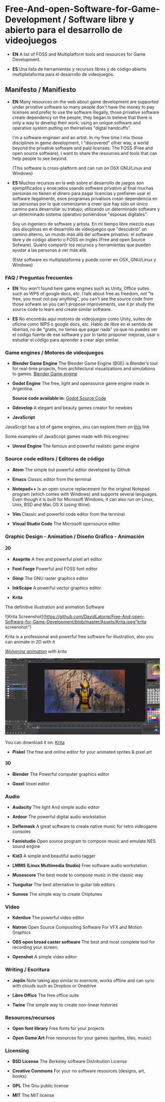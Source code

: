 # Free-And-open-Software-for-Game-Development / Software libre y abierto para el desarrollo de videojuegos

- __EN__ A list of FOSS and Multiplatform tools and resources for Game Development.

- __ES__ Una lista de herramientas y recursos libres y de código abierto multiplataforma para el desarrollo de videojuegos.

## Manifesto / Manifiesto

- __EN__ Many resources on the web about game development are supported under privative software so many people don't have the money to pay licenses and prefer to use the software illegally, those privative software create dependency on the people, they began to believe that there is only a way to develop their work; using an unique software and operative system putting on theirselves "digtal handcuffs".
  
  I'm a software engineer and an artist. In my free time I mix those disciplines in game development, I "discovered" other way, a world beyond the privative software and paid licenses: The FOSS (Free and open source software), I want to share the resources and tools that can help people to see beyond.
  
  (This software is cross-platform and can run on OSX GNU/Linux and Windows)

- __ES__ Muchos recursos en la web sobre el desarrollo de juegos son ejemplificados y ense;ados usando software privativo al final muchas personas no tienen el dinero para pagar licencias y prefieren usar el software ilegalmente, esos programas privativos crean dependencia en las personas por lo que comenzaron a creer que hay sólo un único camino para desarrollar su trabajo; utilizando un determinado software y un determinado sistema operativo poniéndose "esposas digitales".
  
  Soy un ingeniero de software y artista. En mi tiempo libre mezclo esas dos discplinas en el desarrollo de videojuegos que "descubrió" un camino alterno, un mundo más allá del software privativo: el software libre y de código abierto o FOSS en Inglés (Free and open Source Sofware). Quiero compartir los recursos y herramientas que pueden ayudar a las personas a ver más allá.
  
  (Este software es multiplataforma y puede correr en OSX, GNU/Linux y Windows)

### FAQ / Preguntas frecuentes

- __EN__ You won't found here game engines such as Unity, Office suites such as WPS of google docs, etc. I talk about free as freedom, not "Is free, you must not pay anything", you can't see the source code from those sofware so you can't propose improvements, use it pr study the source code to learn and create similar software.

- __ES__ No encontrás aquí motores de videojuegos como Unity, suites de oficina como WPS o google docs, etc. Hablo de libre en el sentido de libertad, no de "gratis, no tienes que pagar nada" ya que no puedes ver el código fuente de ese software y por lo tanto proponer mejoras, usar o estudiar el código para aprender a crear algo similar.

### Game engines / Motores de videojuegos

- __Blender Game Engine__
The Blender Game Engine (BGE) is Blender’s tool for real-time projects, from architectural visualizations and simulations to games.
[Blender Game engine](https://docs.blender.org/manual/en/latest/game_engine/index.html)

- __Godot Engine__
The free, light and opensource game engine made in Argentina.  

    __Source code available in:__ [Godot Source Code](https://github.com/godotengine/godot)

- __Gdevelop__
A elegant and beauty games creator for newbies

- __JavaScript__

JavaScript has a lot of game engines, you can explore them on [this](https://github.com/collections/javascript-game-engines) link

Some examples of JavaScript games made with this engines:

- __Unreal Engine__
The famous and powerful realistic game engine

### Source code editors / Editores de código

- __Atom__
The simple but powerful editor developed by Github

- __Emacs__
  Classic editor from the terminal

- __Notepad++__
Is an open source replacement for the original Notepad program (which comes with Windows) and supports several languages. Even though it is built for Microsoft Windows, it can also run on Linux, Unix, BSD and Mac OS X (using Wine).

- __Vim__
  Classic and powerfol code editor from the terminal

- __Visual Studio Code__
The Microsoft opensource editor

### Graphic Design - Animation / Diseño Gráfico - Animación

#### 2D

- __Aseprite__
A free and powerful pixel art editor

- __Font Forge__
Powerful and FOSS font editor

- __Gimp__
The GNU raster graphics editor

- __InkScape__
A powerful vector graphics editor

- __Krita__

The definitive illustration and animation Software

![Krita Screenshot](https://github.com/DavidLatorre/Free-And-open-Software-for-Game-Development/blob/master/Assets/Krita.jpeg"krita screenshot")

Krita is a professional and powerful free software for illustration, also you can animate in 2D with it

_[Wolverine animation](https://www.youtube.com/watch?v=wCeIrwkvP68) with krita_

![Wolverine Animation Process](https://github.com/DavidLatorre/Free-And-open-Software-for-Game-Development/blob/master/Assets/krita_wolwerine_screenshot.jpeg "wolverine Animation Process")

You can download it on: [Krita](https://krita.org/)

- __Piskel__
The free and online editor for your animated sprites & pixel art

#### 3D

- __Blender__
The Powerful computer graphics editor

- __Goxel__
Voxel editor

### Audio

- __Audacity__
The light And simple audio editor

- __Ardour__
The powerful digital audio workstation

- __Deflemask__
A great software to create native music for retro videogame consoles

- __Famistudio__
Open source program to compose music and emulate NES sound engine

- __Kid3__
A simple and beautiful audio tagger

- __LMMS (Linux Multimedia Studio)__
Free software audio workstation

- __Musescore__
The best mode to compose music in the classic way

- __Tuxguitar__
The best alternative to guitar tab editors

- __Sunvox__
The simple way to create Chiptunes

### Video

- __Kdenlive__ The powerful video editor

- __Natron__ Open Source Compositing Software For VFX and Motion Graphics

- __OBS open broad caster software__
The best and most complete tool for recording your screen.

- __Openshot__ A simple video editor

### Writing / Escritura

- __Joplin__
Note taking app similar to evernote, works offline and can sync with clouds such as Dropbox or Onedrive

- __Libre Office__
The free office suite

- __Twine__
The simple way to create non-linear histories

### Resources/recursos

- __Open font library__
Free fonts for your projects

- __Open Game Art__
Free resources for your games (sprites, tiles, music)

### Licensing

- __BSD License__
The Berkeley software Distribution License

- __Creative Commons__
For your no software resources (designs, art, books)

- __GPL__
The Gnu public license

- __MIT__
The MIT license

